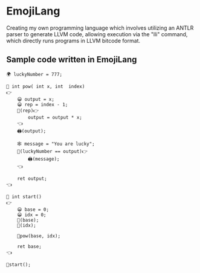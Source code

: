 
# EmojiLang

Creating my own programming language which involves utilizing an ANTLR parser to generate LLVM code, allowing execution via the "lli" command, which directly runs programs in LLVM bitcode format.

## Sample code written in EmojiLang
```
🌍 luckyNumber = 777;

🤙 int pow( int x, int  index)
👉
    😀 output = x;
    😀 rep = index - 1;
    🔁(rep)👉
        output = output * x;
    👈
    🖨️(output);

    🕸️ message = "You are lucky";
    🤔(luckyNumber == output)👉
        🖨️(message);
    👈

    ret output;
👈

🤙 int start()
👉
    😀 base = 0;
    😀 idx = 0;
    📖(base);
    📖(idx);

    🧨pow(base, idx);

    ret base;
👈

🧨start();
```
